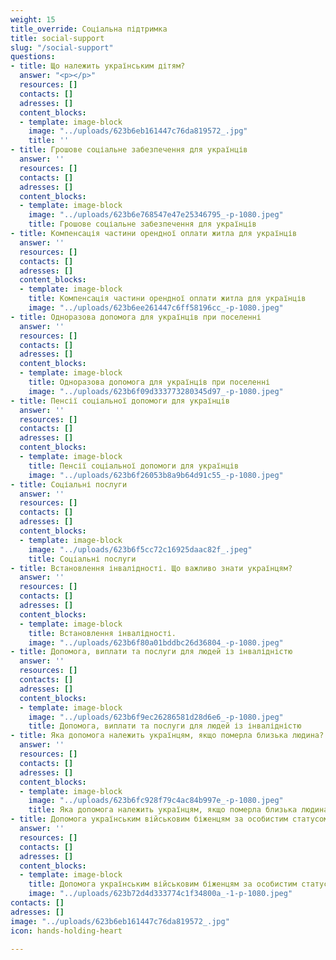 ```yaml
---
weight: 15
title_override: Соціальна підтримка
title: social-support
slug: "/social-support"
questions:
- title: Що належить українським дітям?
  answer: "<p></p>"
  resources: []
  contacts: []
  adresses: []
  content_blocks:
  - template: image-block
    image: "../uploads/623b6eb161447c76da819572_.jpg"
    title: ''
- title: Грошове соціальне забезпечення для українців
  answer: ''
  resources: []
  contacts: []
  adresses: []
  content_blocks:
  - template: image-block
    image: "../uploads/623b6e768547e47e25346795_-p-1080.jpeg"
    title: Грошове соціальне забезпечення для українців
- title: Компенсація частини орендної оплати житла для українців
  answer: ''
  resources: []
  contacts: []
  adresses: []
  content_blocks:
  - template: image-block
    title: Компенсація частини орендної оплати житла для українців
    image: "../uploads/623b6ee261447c6ff58196cc_-p-1080.jpeg"
- title: Одноразова допомога для українців при поселенні
  answer: ''
  resources: []
  contacts: []
  adresses: []
  content_blocks:
  - template: image-block
    title: Одноразова допомога для українців при поселенні
    image: "../uploads/623b6f09d333773280345d97_-p-1080.jpeg"
- title: Пенсії соціальної допомоги для українців
  answer: ''
  resources: []
  contacts: []
  adresses: []
  content_blocks:
  - template: image-block
    title: Пенсії соціальної допомоги для українців
    image: "../uploads/623b6f26053b8a9b64d91c55_-p-1080.jpeg"
- title: Соціальні послуги
  answer: ''
  resources: []
  contacts: []
  adresses: []
  content_blocks:
  - template: image-block
    image: "../uploads/623b6f5cc72c16925daac82f_.jpeg"
    title: Соціальні послуги
- title: Встановлення інвалідності. Що важливо знати українцям?
  answer: ''
  resources: []
  contacts: []
  adresses: []
  content_blocks:
  - template: image-block
    title: Встановлення інвалідності.
    image: "../uploads/623b6f80a01bddbc26d36804_-p-1080.jpeg"
- title: Допомога, виплати та послуги для людей із інвалідністю
  answer: ''
  resources: []
  contacts: []
  adresses: []
  content_blocks:
  - template: image-block
    image: "../uploads/623b6f9ec26286581d28d6e6_-p-1080.jpeg"
    title: Допомога, виплати та послуги для людей із інвалідністю
- title: Яка допомога належить українцям, якщо померла близька людина?
  answer: ''
  resources: []
  contacts: []
  adresses: []
  content_blocks:
  - template: image-block
    image: "../uploads/623b6fc928f79c4ac84b997e_-p-1080.jpeg"
    title: Яка допомога належить українцям, якщо померла близька людина?
- title: Допомога українським військовим біженцям за особистим статусом
  answer: ''
  resources: []
  contacts: []
  adresses: []
  content_blocks:
  - template: image-block
    title: Допомога українським військовим біженцям за особистим статусом
    image: "../uploads/623b72d4d333774c1f34800a_-1-p-1080.jpeg"
contacts: []
adresses: []
image: "../uploads/623b6eb161447c76da819572_.jpg"
icon: hands-holding-heart

---
```

